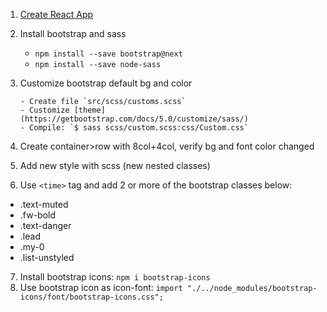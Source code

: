 1.  [Create React App](_react-0.md)
2.  Install bootstrap and sass

    - `npm install --save bootstrap@next`
    - `npm install --save node-sass`

3.  Customize bootstrap default bg and color

        - Create file `src/scss/customs.scss`
        - Customize [theme](https://getbootstrap.com/docs/5.0/customize/sass/)
        - Compile: `$ sass scss/custom.scss:css/Custom.css`

4.  Create container>row with 8col+4col, verify bg and font color changed
5. Add new style with scss (new nested classes)
6. Use `<time>` tag and add 2 or more of the bootstrap classes below:
  - .text-muted
  - .fw-bold
  - .text-danger
  - .lead
  - .my-0
  - .list-unstyled
7. Install bootstrap icons: `npm i bootstrap-icons`
8. Use bootstrap icon as icon-font: `import "./../node_modules/bootstrap-icons/font/bootstrap-icons.css";`
